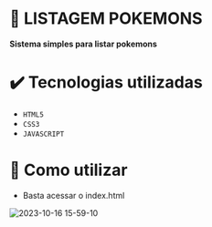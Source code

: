 # 📝 LISTAGEM POKEMONS

**Sistema simples para listar pokemons**

# ✔️ Tecnologias utilizadas 

- `HTML5`
- `CSS3`
- `JAVASCRIPT`

# 🔧 Como utilizar
- Basta acessar o index.html

![2023-10-16 15-59-10](https://github.com/BlackPoowerDev/Pokemon/assets/116099170/1f6d0ea8-2ade-4c78-bbbd-735abc768c2b)
